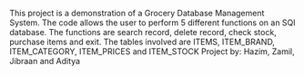 This project is a demonstration of a Grocery Database Management System.
The code allows the user to perform 5 different functions on an SQl database.
The functions are search record, delete record, check stock, purchase items and exit.
The tables involved are ITEMS, ITEM_BRAND, ITEM_CATEGORY, ITEM_PRICES and ITEM_STOCK
Project by: Hazim, Zamil, Jibraan and Aditya
